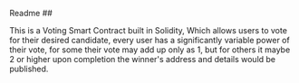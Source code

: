 Readme ##

This is a Voting Smart Contract built in Solidity, Which allows users to vote for their desired candidate, every user has a significantly variable power of their vote, for some their vote may add up only as 1, but for others it maybe 2 or higher upon completion the winner's address and details would be published. 
